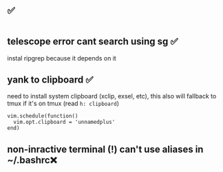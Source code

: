 
## ✅ 

```bash
```

## telescope error cant search using <leader>sg ✅ 
instal ripgrep because it depends on it

## yank to clipboard ✅  
need to install system clipboard (xclip, exsel, etc), this also will fallback to tmux if it's on tmux (read `h: clipboard`)
```
vim.schedule(function()
  vim.opt.clipboard = 'unnamedplus'
end)
```


## non-inractive terminal (!) can't use aliases in ~/.bashrc❌

